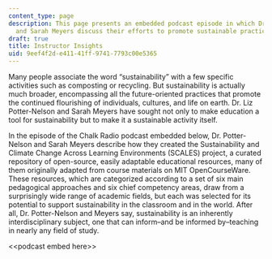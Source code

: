 ```yaml
---
content_type: page
description: This page presents an embedded podcast episode in which Dr. Liz-Potter-Nelson
  and Sarah Meyers discuss their efforts to promote sustainable practices in education.
draft: true
title: Instructor Insights
uid: 9eef4f2d-e411-41ff-9741-7793c00e5365
---
```

Many people associate the word “sustainability” with a few specific activities such as composting or recycling. But sustainability is actually much broader, encompassing all the future-oriented practices that promote the continued flourishing of individuals, cultures, and life on earth. Dr. Liz Potter-Nelson and Sarah Meyers have sought not only to make education a tool for sustainability but to make it a sustainable activity itself. 

In the episode of the Chalk Radio podcast embedded below, Dr. Potter-Nelson and Sarah Meyers describe how they created the Sustainability and Climate Change Across Learning Environments (SCALES) project, a curated repository of open-source, easily adaptable educational resources, many of them originally adapted from course materials on MIT OpenCourseWare. These resources, which are categorized according to a set of six main pedagogical approaches and six chief competency areas, draw from a surprisingly wide range of academic fields, but each was selected for its potential to support sustainability in the classroom and in the world. After all, Dr. Potter-Nelson and Meyers say, sustainability is an inherently interdisciplinary subject, one that can inform–and be informed by–teaching in nearly any field of study.

\<\<podcast embed here>>